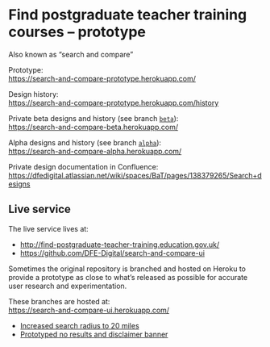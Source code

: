 # Find postgraduate teacher training courses – prototype
Also known as “search and compare”

Prototype:<br /> https://search-and-compare-prototype.herokuapp.com/

Design history:<br />
https://search-and-compare-prototype.herokuapp.com/history

Private beta designs and history (see branch [`beta`](https://github.com/DFE-Digital/search-and-compare-prototype/tree/beta)):<br />
https://search-and-compare-beta.herokuapp.com/

Alpha designs and history (see branch [`alpha`](https://github.com/DFE-Digital/search-and-compare-prototype/tree/alpha)):<br />
https://search-and-compare-alpha.herokuapp.com/

Private design documentation in Confluence:<br />
https://dfedigital.atlassian.net/wiki/spaces/BaT/pages/138379265/Search+designs

## Live service

The live service lives at:<br />
* http://find-postgraduate-teacher-training.education.gov.uk/
* https://github.com/DFE-Digital/search-and-compare-ui

Sometimes the original repository is branched and hosted on Heroku to provide a prototype as close to what’s released as possible for accurate user research and experimentation.

These branches are hosted at:<br />
https://search-and-compare-ui.herokuapp.com/

* [Increased search radius to 20 miles](https://github.com/DFE-Digital/search-and-compare-ui/tree/research-2-may)
* [Prototyped no results and disclaimer banner](https://github.com/DFE-Digital/search-and-compare-ui/tree/copy-sweep-cut)
